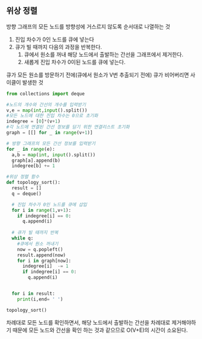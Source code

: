 ## 위상 정렬

방향 그래프의 모든 노드를 방향성에 거스르지 않도록 순서대로 나열하는 것 

1. 진입 차수가 0인 노드를 큐에 넣는다
2. 큐가 빌 때까지 다음의 과정을 반복한다.
   1. 큐에서 원소를 꺼내 해당 노드에서 출발하는 간선을 그래프에서 제거한다.
   2. 새롭게 진입 차수가 0이된 노드를 큐에 넣는다. 

큐가 모든 원소를 방문하기 전에(큐에서 원소가 V번 추출되기 전에) 큐가 비어버리면 사이클이 발생한 것 

```python
from collections import deque

#노드의 개수와 간선의 개수를 입력받기
v,e = map(int,input().split())
#모든 노드에 대한 진입 차수는 0으로 초기화
indegree = [0]*(v+1)
#각 노드에 연결된 간선 정보를 담기 위한 연결리스트 초기화
graph = [[] for _ in range(v+1)]

# 방향 그래프의 모든 간선 정보를 입력받기
for _ in range(e):
  a,b = map(int, input().split())
  graph[a].append(b) 
  indegree[b] += 1

#위상 정렬 함수
def topology_sort():
  result = []
  q = deque()

  # 진입 차수가 0인 노드를 큐에 삽입
  for i in range(1,v+1):
    if indegree[i] == 0:
      q.append(i)
  
  # 큐가 빌 때까지 반복
  while q:
    #큐에서 원소 꺼내기
    now = q.popleft()
    result.append(now)
    for i in graph[now]:
      indegree[i]  -= 1
      if indegree[i] == 0:
        q.append(i)


  for i in result:
    print(i,end= ' ')

topology_sort()
```



차례대로 모든 노드를 확인하면서, 해당 노드에서 출발하는 간선을 차례대로 제거해야하기 때문에 모든 노드와 간선을 확인 하는 것과 같으므로 O(V+E)의 시간이 소요된다. 

